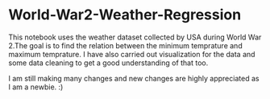 # World-War2-Weather-Regression

This notebook uses the weather dataset collected by USA during World War 2.The goal is to find the relation between the minimum temprature and maximum temprature.
I have also carried out visualization for the data and some data cleaning to get a good understanding of that too.

I am still making many changes and new changes are highly appreciated as I am a newbie. :)
